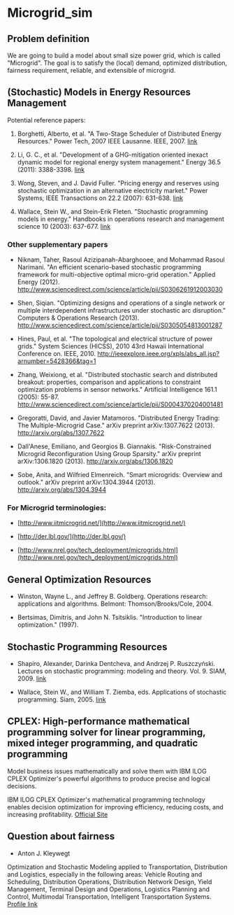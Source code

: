 Microgrid_sim
=============

## Problem definition

We are going to build a model about small size power grid, which is called "Microgrid". The goal is to satisfy the (local) demand, optimized distribution, fairness requirement, reliable, and extensible of microgrid.

## (Stochastic) Models in Energy Resources Management

Potential reference papers:

1. Borghetti, Alberto, et al. "A Two-Stage Scheduler of Distributed Energy Resources." Power Tech, 2007 IEEE Lausanne. IEEE, 2007.
	[link](http://ieeexplore.ieee.org/xpls/abs_all.jsp?arnumber=4538654)

2. Li, G. C., et al. "Development of a GHG-mitigation oriented inexact dynamic model for regional energy system management." Energy 36.5 (2011): 3388-3398.
	[link](http://www.sciencedirect.com/science/article/pii/S0360544211002040)

3. Wong, Steven, and J. David Fuller. "Pricing energy and reserves using stochastic optimization in an alternative electricity market." Power Systems, IEEE Transactions on 22.2 (2007): 631-638.
	[link](http://ieeexplore.ieee.org/xpls/abs_all.jsp?arnumber=4162624)

4. Wallace, Stein W., and Stein-Erik Fleten. "Stochastic programming models in energy." Handbooks in operations research and management science 10 (2003): 637-677.
	[link](http://www.sciencedirect.com/science/article/pii/S0927050703100102)

### Other supplementary papers

* Niknam, Taher, Rasoul Azizipanah-Abarghooee, and Mohammad Rasoul Narimani. "An efficient scenario-based stochastic programming framework for multi-objective optimal micro-grid operation." Applied Energy (2012).
	http://www.sciencedirect.com/science/article/pii/S0306261912003030

* Shen, Siqian. "Optimizing designs and operations of a single network or multiple interdependent infrastructures under stochastic arc disruption." Computers & Operations Research (2013).
	http://www.sciencedirect.com/science/article/pii/S0305054813001287

* Hines, Paul, et al. "The topological and electrical structure of power grids." System Sciences (HICSS), 2010 43rd Hawaii International Conference on. IEEE, 2010.
	http://ieeexplore.ieee.org/xpls/abs_all.jsp?arnumber=5428366&tag=1

* Zhang, Weixiong, et al. "Distributed stochastic search and distributed breakout: properties, comparison and applications to constraint optimization problems in sensor networks." Artificial Intelligence 161.1 (2005): 55-87.
	http://www.sciencedirect.com/science/article/pii/S0004370204001481

* Gregoratti, David, and Javier Matamoros. "Distributed Energy Trading: The Multiple-Microgrid Case." arXiv preprint arXiv:1307.7622 (2013).
	http://arxiv.org/abs/1307.7622

* Dall'Anese, Emiliano, and Georgios B. Giannakis. "Risk-Constrained Microgrid Reconfiguration Using Group Sparsity." arXiv preprint arXiv:1306.1820 (2013).
	http://arxiv.org/abs/1306.1820

* Sobe, Anita, and Wilfried Elmenreich. "Smart microgrids: Overview and outlook." arXiv preprint arXiv:1304.3944 (2013).
	http://arxiv.org/abs/1304.3944

### For Microgrid terminologies:

* [http://www.iitmicrogrid.net/](http://www.iitmicrogrid.net/)

* [http://der.lbl.gov/](http://der.lbl.gov/)

* [http://www.nrel.gov/tech_deployment/microgrids.html](http://www.nrel.gov/tech_deployment/microgrids.html)

## General Optimization Resources

* Winston, Wayne L., and Jeffrey B. Goldberg. Operations research: applications and algorithms. Belmont: Thomson/Brooks/Cole, 2004. 

* Bertsimas, Dimitris, and John N. Tsitsiklis. "Introduction to linear optimization." (1997).

## Stochastic Programming Resources

* Shapiro, Alexander, Darinka Dentcheva, and Andrzej P. Ruszczyński. Lectures on stochastic programming: modeling and theory. Vol. 9. SIAM, 2009. 
	[link](http://www2.isye.gatech.edu/people/faculty/Alex_Shapiro/SPbook.pdf)

* Wallace, Stein W., and William T. Ziemba, eds. Applications of stochastic programming. Siam, 2005.
	[link](http://books.google.com/books?hl=en&lr=&id=KAI0jsuyDPsC&oi=fnd&pg=PR1&dq=application+of+stochastic+programming&ots=RQ-W_C5dbl&sig=W55SVosukgR_QlsBgyL244LW1EI#v=onepage&q=application%20of%20stochastic%20programming&f=false)

## CPLEX: High-performance mathematical programming solver for linear programming, mixed integer programming, and quadratic programming

Model business issues mathematically and solve them with IBM ILOG CPLEX Optimizer's powerful algorithms to produce precise and logical decisions.

IBM ILOG CPLEX Optimizer's mathematical programming technology enables decision optimization for improving efficiency, reducing costs, and increasing profitability.
[Official Site](http://www-01.ibm.com/software/commerce/optimization/cplex-optimizer/)

## Question about fairness

* Anton J. Kleywegt

Optimization and Stochastic Modeling applied to Transportation, Distribution and Logistics, especially in the following areas: Vehicle Routing and Scheduling, Distribution Operations, Distribution Network Design, Yield Management, Terminal Design and Operations, Logistics Planning and Control, Multimodal Transportation, Intelligent Transportation Systems.
[Profile link](http://www2.isye.gatech.edu/~anton/)


